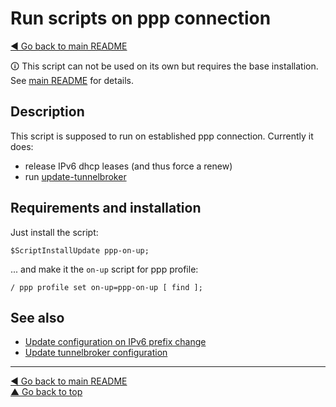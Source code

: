 Run scripts on ppp connection
=============================

[◀ Go back to main README](../README.md)

🛈 This script can not be used on its own but requires the base installation.
See [main README](../README.md) for details.

Description
-----------

This script is supposed to run on established ppp connection. Currently
it does:

* release IPv6 dhcp leases (and thus force a renew)
* run [update-tunnelbroker](update-tunnelbroker.md)

Requirements and installation
-----------------------------

Just install the script:

    $ScriptInstallUpdate ppp-on-up;

... and make it the `on-up` script for ppp profile:

    / ppp profile set on-up=ppp-on-up [ find ];

See also
--------

* [Update configuration on IPv6 prefix change](ipv6-update.md)
* [Update tunnelbroker configuration](update-tunnelbroker.md)

---
[◀ Go back to main README](../README.md)  
[▲ Go back to top](#top)
